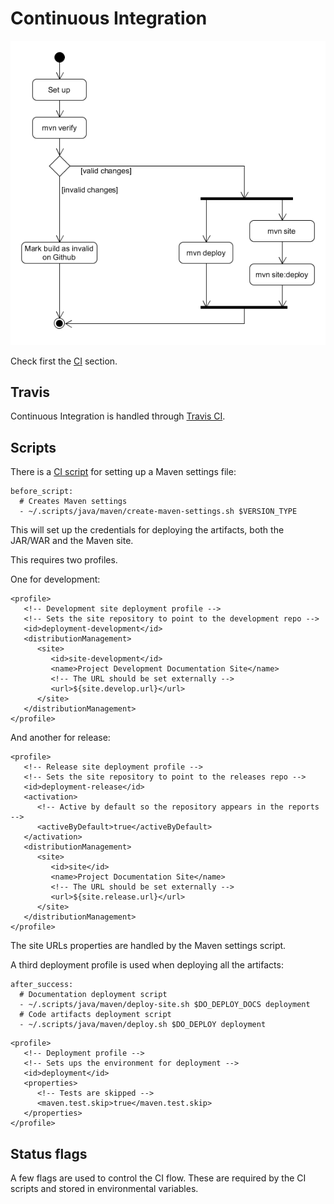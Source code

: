 # Continuous Integration

![CI flow][ci_flow]

Check first the [CI][ci] section.

## Travis

Continuous Integration is handled through [Travis CI][travis].

## Scripts

There is a [CI script][scripts_repo] for setting up a Maven settings file:

```
before_script:
  # Creates Maven settings
  - ~/.scripts/java/maven/create-maven-settings.sh $VERSION_TYPE
```

This will set up the credentials for deploying the artifacts, both the JAR/WAR and the Maven site.

This requires two profiles.

One for development:

```
<profile>
   <!-- Development site deployment profile -->
   <!-- Sets the site repository to point to the development repo -->
   <id>deployment-development</id>
   <distributionManagement>
      <site>
         <id>site-development</id>
         <name>Project Development Documentation Site</name>
         <!-- The URL should be set externally -->
         <url>${site.develop.url}</url>
      </site>
   </distributionManagement>
</profile>
```

And another for release:

```
<profile>
   <!-- Release site deployment profile -->
   <!-- Sets the site repository to point to the releases repo -->
   <id>deployment-release</id>
   <activation>
      <!-- Active by default so the repository appears in the reports -->
      <activeByDefault>true</activeByDefault>
   </activation>
   <distributionManagement>
      <site>
         <id>site</id>
         <name>Project Documentation Site</name>
         <!-- The URL should be set externally -->
         <url>${site.release.url}</url>
      </site>
   </distributionManagement>
</profile>
```

The site URLs properties are handled by the Maven settings script.

A third deployment profile is used when deploying all the artifacts:

```
after_success:
  # Documentation deployment script
  - ~/.scripts/java/maven/deploy-site.sh $DO_DEPLOY_DOCS deployment
  # Code artifacts deployment script
  - ~/.scripts/java/maven/deploy.sh $DO_DEPLOY deployment
```

```
<profile>
   <!-- Deployment profile -->
   <!-- Sets ups the environment for deployment -->
   <id>deployment</id>
   <properties>
      <!-- Tests are skipped -->
      <maven.test.skip>true</maven.test.skip>
   </properties>
</profile>
```

## Status flags

A few flags are used to control the CI flow. These are required by the CI scripts and stored in environmental variables.


[ci]: ../general/ci.md

[ci_flow]: ../img/diagram/ci_java_activity.png
[scripts_repo]: https://github.com/Bernardo-MG/ci-shell-scripts
[travis]: https://travis-ci.org/
